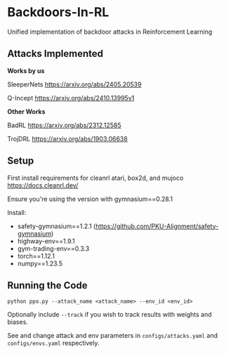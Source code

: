 # Backdoors-In-RL
Unified implementation of backdoor attacks in Reinforcement Learning

## Attacks Implemented

**Works by us**

SleeperNets https://arxiv.org/abs/2405.20539

Q-Incept https://arxiv.org/abs/2410.13995v1

**Other Works**

BadRL https://arxiv.org/abs/2312.12585

TrojDRL https://arxiv.org/abs/1903.06638

## Setup

First install requirements for cleanrl atari, box2d, and mujoco https://docs.cleanrl.dev/

Ensure you're using the version with gymnasium==0.28.1

Install:
- safety-gymnasium==1.2.1 (https://github.com/PKU-Alignment/safety-gymnasium)
- highway-env==1.9.1
- gym-trading-env==0.3.3
- torch==1.12.1
- numpy==1.23.5

## Running the Code
`python ppo.py --attack_name <attack_name> --env_id <env_id>`

Optionally include `--track` if you wish to track results with weights and biases.

See and change attack and env parameters in `configs/attacks.yaml` and `configs/envs.yaml` respectively.